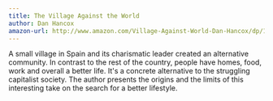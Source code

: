 ```yaml
---
title: The Village Against the World
author: Dan Hancox
amazon-url: http://www.amazon.com/Village-Against-World-Dan-Hancox/dp/1781682984
---
```


A small village in Spain and its charismatic leader created an alternative community. In contrast to the rest of the country, people have homes, food, work and overall a better life. It's a concrete alternative to the struggling capitalist society. The author presents the origins and the limits of this interesting take on the search for a better lifestyle. 
